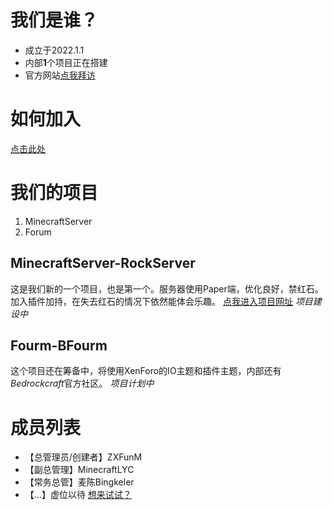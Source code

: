 # 我们是谁？
- 成立于2022.1.1
- 内部**1**个项目正在搭建
- 官方网站[点我拜访](https://www.brcraft.top)
# 如何加入
[点击此处](https://www.brcraft.top/join.html)
# 我们的项目
1. MinecraftServer
2. Forum
## MinecraftServer-**RockServer**
这是我们新的一个项目，也是第一个。服务器使用Paper端，优化良好，禁红石。加入插件加持，在失去红石的情况下依然能体会乐趣。
[点我进入项目网址](https://mc.brcraft.top)
*项目建设中*
## Fourm-**BFourm**
这个项目还在筹备中，将使用XenForo的IO主题和插件主题，内部还有*Bedrockcraft*官方社区。
*项目计划中*
# 成员列表
- 【总管理员/创建者】ZXFunM
- 【副总管理】MinecraftLYC
- 【常务总管】麦陈Bingkeler
- 【...】虚位以待 [想来试试？](https://www.brcraft.top/join.html)
